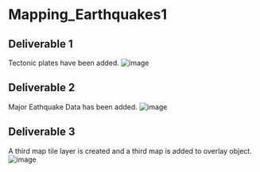 # Mapping_Earthquakes1

## Deliverable 1
Tectonic plates have been added.
![image](https://user-images.githubusercontent.com/104685001/183036953-eeafb4d2-0591-4654-ba94-e58471a2ed55.png)

## Deliverable 2
Major Eathquake Data has been added.
![image](https://user-images.githubusercontent.com/104685001/183037091-30f23947-bd33-4117-88e7-d0439c4c6248.png)

## Deliverable 3
A third map tile layer is created and a third map is added to overlay object.
![image](https://user-images.githubusercontent.com/104685001/183037429-08a126e1-e345-4ab7-bb3b-e86c8b6c68ae.png)

